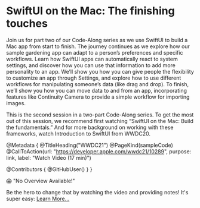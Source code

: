# SwiftUI on the Mac: The finishing touches

Join us for part two of our Code-Along series as we use SwiftUI to build a Mac app from start to finish. The journey continues as we explore how our sample gardening app can adapt to a person’s preferences and specific workflows. Learn how SwiftUI apps can automatically react to system settings, and discover how you can use that information to add more personality to an app. We’ll show you how you can give people the flexibility to customize an app through Settings, and explore how to use different workflows for manipulating someone’s data (like drag and drop). To finish, we’ll show you how you can move data to and from an app, incorporating features like Continuity Camera to provide a simple workflow for importing images.

This is the second session in a two-part Code-Along series. To get the most out of this session, we recommend first watching “SwiftUI on the Mac: Build the fundamentals.” And for more background on working with these frameworks, watch Introduction to SwiftUI from WWDC20.

@Metadata {
   @TitleHeading("WWDC21")
   @PageKind(sampleCode)
   @CallToAction(url: "https://developer.apple.com/wwdc21/10289", purpose: link, label: "Watch Video (17 min)")

   @Contributors {
      @GitHubUser(<replace this with your GitHub handle>)
   }
}

😱 "No Overview Available!"

Be the hero to change that by watching the video and providing notes! It's super easy:
 [Learn More…](https://wwdcnotes.github.io/WWDCNotes/documentation/wwdcnotes/contributing)
